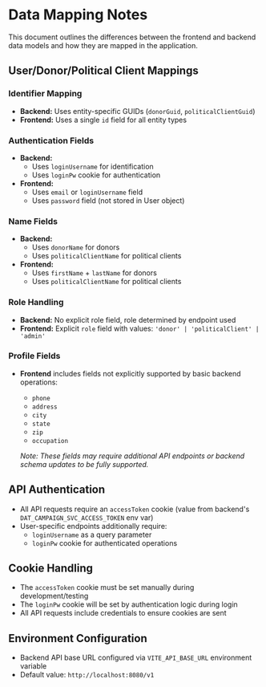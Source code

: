 
# Data Mapping Notes

This document outlines the differences between the frontend and backend data models and how they are mapped in the application.

## User/Donor/Political Client Mappings

### Identifier Mapping
- **Backend:** Uses entity-specific GUIDs (`donorGuid`, `politicalClientGuid`)
- **Frontend:** Uses a single `id` field for all entity types

### Authentication Fields
- **Backend:** 
  - Uses `loginUsername` for identification
  - Uses `loginPw` cookie for authentication
- **Frontend:** 
  - Uses `email` or `loginUsername` field
  - Uses `password` field (not stored in User object)

### Name Fields
- **Backend:** 
  - Uses `donorName` for donors
  - Uses `politicalClientName` for political clients
- **Frontend:** 
  - Uses `firstName` + `lastName` for donors
  - Uses `politicalClientName` for political clients

### Role Handling
- **Backend:** No explicit role field, role determined by endpoint used
- **Frontend:** Explicit `role` field with values: `'donor' | 'politicalClient' | 'admin'`

### Profile Fields
- **Frontend** includes fields not explicitly supported by basic backend operations:
  - `phone`
  - `address`
  - `city`
  - `state`
  - `zip`
  - `occupation`
  
  *Note: These fields may require additional API endpoints or backend schema updates to be fully supported.*

## API Authentication

- All API requests require an `accessToken` cookie (value from backend's `DAT_CAMPAIGN_SVC_ACCESS_TOKEN` env var)
- User-specific endpoints additionally require:
  - `loginUsername` as a query parameter
  - `loginPw` cookie for authenticated operations

## Cookie Handling

- The `accessToken` cookie must be set manually during development/testing
- The `loginPw` cookie will be set by authentication logic during login
- All API requests include credentials to ensure cookies are sent

## Environment Configuration

- Backend API base URL configured via `VITE_API_BASE_URL` environment variable
- Default value: `http://localhost:8080/v1`
